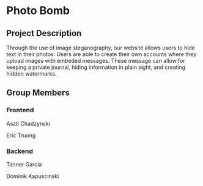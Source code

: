 # Photo Bomb

## Project Description
Through the use of image steganography, our website allows users to hide text in their photos. Users are able to create their own accounts where they upload images with embeded messages. These message can allow for keeping a private journal, hiding information in plain sight, and creating hidden watermarks.

## Group Members

### Frontend
Aszti Chadzynski

Eric Truong
### Backend
Tanner Garcia

Dominik Kapuscinski
